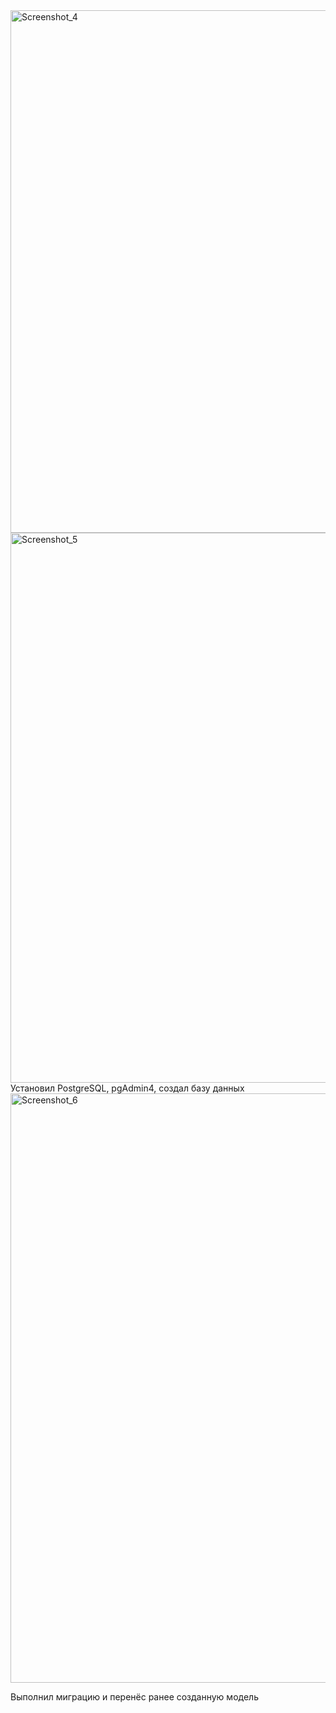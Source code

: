 <img width="836" alt="Screenshot_4" src="https://github.com/user-attachments/assets/35520c94-df55-4fb2-88f3-1354afd235a8">
<img width="880" alt="Screenshot_5" src="https://github.com/user-attachments/assets/af1d5e3b-d961-4622-b99e-7487a0a77234">
Установил PostgreSQL, pgAdmin4, создал базу данных
<img width="943" alt="Screenshot_6" src="https://github.com/user-attachments/assets/1ab31314-32fa-48a2-a9a4-5f61a320b8b8">

Выполнил миграцию и перенёс ранее созданную модель
